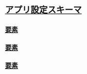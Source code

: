 # [アプリ設定スキーマ](index.md)
## [<add> 要素](add-element-for-appsettings.md)   
## [<clear> 要素](clear-element-for-appsettings.md)   
## [<remove> 要素](remove-element-for-appsettings.md)